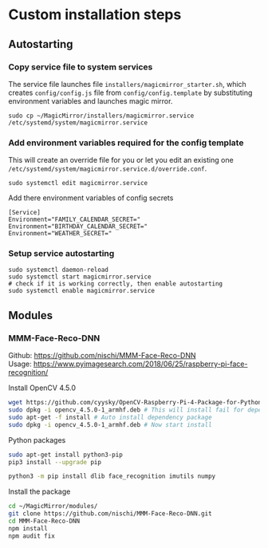 # Custom installation steps

## Autostarting
### Copy service file to system services
The service file launches file `installers/magicmirror_starter.sh`, which creates `config/config.js` file from `config/config.template` by substituting environment variables and launches magic mirror.
```console
sudo cp ~/MagicMirror/installers/magicmirror.service /etc/systemd/system/magicmirror.service
```

### Add environment variables required for the config template
This will create an override file for you or let you edit an existing one `/etc/systemd/system/magicmirror.service.d/override.conf`.
```console
sudo systemctl edit magicmirror.service
```

Add there environment variables of config secrets
```
[Service]
Environment="FAMILY_CALENDAR_SECRET="
Environment="BIRTHDAY_CALENDAR_SECRET="
Environment="WEATHER_SECRET="
```

### Setup service autostarting
```
sudo systemctl daemon-reload
sudo systemctl start magicmirror.service
# check if it is working correctly, then enable autostarting
sudo systemctl enable magicmirror.service
```


## Modules
### MMM-Face-Reco-DNN
Github: https://github.com/nischi/MMM-Face-Reco-DNN  
Usage:  https://www.pyimagesearch.com/2018/06/25/raspberry-pi-face-recognition/  

Install OpenCV 4.5.0
```bash
wget https://github.com/cyysky/OpenCV-Raspberry-Pi-4-Package-for-Python/raw/master/opencv_4.5.0-1_armhf.deb
sudo dpkg -i opencv_4.5.0-1_armhf.deb # This will install fail for dependency
sudo apt-get -f install # Auto install dependency package
sudo dpkg -i opencv_4.5.0-1_armhf.deb # Now start install
```

Python packages
```bash
sudo apt-get install python3-pip
pip3 install --upgrade pip

python3 -m pip install dlib face_recognition imutils numpy
```

Install the package
```bash
cd ~/MagicMirror/modules/
git clone https://github.com/nischi/MMM-Face-Reco-DNN.git
cd MMM-Face-Reco-DNN
npm install
npm audit fix
```